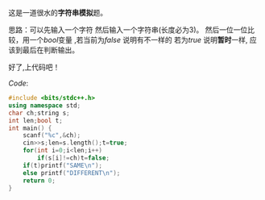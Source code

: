 这是一道很水的**字符串模拟**题。

思路：可以先输入一个字符 然后输入一个字符串(长度必为3)。 然后一位一位比较，用一个$bool$变量 ,若当前为$false$ 说明有不一样的 若为$true$ 说明**暂时**一样,
应该到最后在判断输出。

好了,上代码吧！

$Code:$

```cpp
#include <bits/stdc++.h>
using namespace std;
char ch;string s;
int len;bool t;
int main() {
	scanf("%c",&ch);
	cin>>s;len=s.length();t=true;
	for(int i=0;i<len;i++)
		if(s[i]!=ch)t=false;
	if(t)printf("SAME\n");
	else printf("DIFFERENT\n");
	return 0;
}

```


